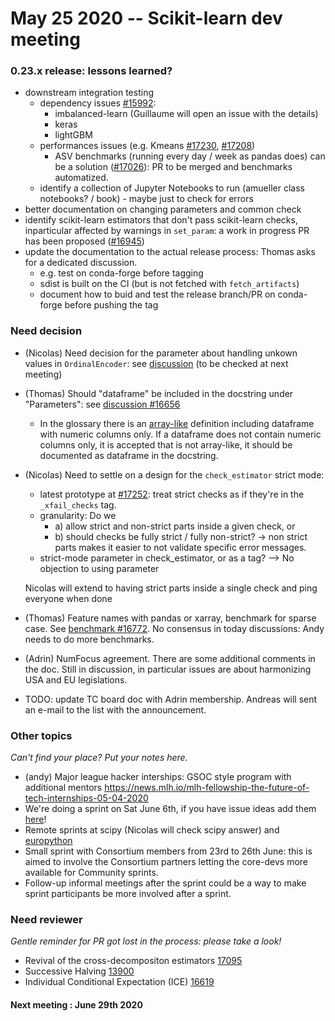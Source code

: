 # May 25 2020 -- Scikit-learn dev meeting

### 0.23.x release: lessons learned?

- downstream integration testing
  - dependency issues [#15992](https://github.com/scikit-learn/scikit-learn/issues/15992):
    - imbalanced-learn (Guillaume will open an issue with the details)
    - keras
    - lightGBM
  - performances issues (e.g. Kmeans [#17230](https://github.com/scikit-learn/scikit-learn/issues/17230),
    [#17208](https://github.com/scikit-learn/scikit-learn/issues/17208))
    - ASV benchmarks (running every day / week as pandas does) can be a solution
      ([#17026](https://github.com/scikit-learn/scikit-learn/pull/17026)): PR to be merged and benchmarks automatized.
  - identify a collection of Jupyter Notebooks to run (amueller class notebooks? / book) - maybe just to check for errors
- better documentation on changing parameters and common check
- identify scikit-learn estimators that don't pass scikit-learn checks, inparticular affected by warnings in `set_param`:
  a work in progress PR has been proposed ([#16945](https://github.com/scikit-learn/scikit-learn/pull/16945))
- update the documentation to the actual release process: Thomas asks for a dedicated discussion.
    - e.g. test on conda-forge before tagging
    - sdist is built on the CI (but is not fetched with `fetch_artifacts`)
    - document how to buid and test the release branch/PR on conda-forge before pushing the tag

### Need decision

- (Nicolas) Need decision for the parameter about handling unkown values in `OrdinalEncoder`:
  see [discussion](https://github.com/scikit-learn/scikit-learn/pull/16959#discussion_r422499148)
  (to be checked at next meeting)
- (Thomas) Should "dataframe" be included in the docstring under "Parameters":
  see [discussion #16656](https://github.com/scikit-learn/scikit-learn/pull/16656#issuecomment-629708463)
    - In the glossary there is an [array-like](https://scikit-learn.org/stable/glossary.html#term-array-like) definition
      including dataframe with numeric columns only. If a dataframe does not contain numeric columns only, it is accepted
      that is not array-like, it should be documented as dataframe in the docstring.
- (Nicolas) Need to settle on a design for the `check_estimator` strict mode:
    - latest prototype at [#17252](https://github.com/scikit-learn/scikit-learn/pull/17252):
      treat strict checks as if they're in the `_xfail_checks` tag.
    - granularity: Do we
      - a) allow strict and non-strict parts inside a given check, or
      - b) should checks be fully strict / fully non-strict? -> non strict parts makes it easier to not validate specific
        error messages.
    - strict-mode parameter in check_estimator, or as a tag? --> No objection to using parameter
        
    Nicolas will extend to having strict parts inside a single check and ping everyone when done
- (Thomas) Feature names with pandas or xarray, benchmark for sparse case.
  See [benchmark #16772](https://github.com/scikit-learn/scikit-learn/pull/16772#issuecomment-615423097).
  No consensus in today discussions: Andy needs to do more benchmarks.
- (Adrin) NumFocus agreement. There are some additional comments in the doc. Still in discussion, in particular issues are
  about harmonizing USA and EU legislations.
- TODO: update TC board doc with Adrin membership. Andreas will sent an e-mail to the list with the announcement.

### Other topics
*Can't find your place? Put your notes here.*
- (andy) Major league hacker interships: GSOC style program with additional mentors
  https://news.mlh.io/mlh-fellowship-the-future-of-tech-internships-05-04-2020
- We're doing a sprint on Sat June 6th, if you have issue ideas add them
  [here](https://github.com/data-umbrella/2020-sklearn-sprint/projects/1)!
- Remote sprints at scipy (Nicolas will check scipy answer) and
  [europython](https://wiki.python.org/moin/EuroPython2020/Sprints)
- Small sprint with Consortium members from 23rd to 26th June: this is aimed to involve the Consortium partners letting
  the core-devs more available for Community sprints. 
- Follow-up informal meetings after the sprint could be a way to make sprint participants be more involved after a sprint.

### Need reviewer
*Gentle reminder for PR got lost in the process: please take a look!*

- Revival of the cross-decompositon estimators [17095](https://github.com/scikit-learn/scikit-learn/pull/17095)
- Successive Halving [13900](https://github.com/scikit-learn/scikit-learn/pull/13900)
- Individual Conditional Expectation (ICE) [16619](https://github.com/scikit-learn/scikit-learn/pull/16619/)


#### Next meeting : June 29th 2020
